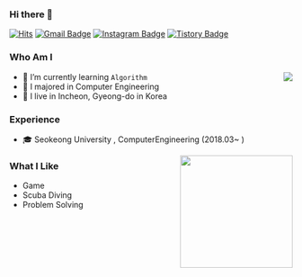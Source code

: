 ### Hi there 👋

[![Hits](https://hits.seeyoufarm.com/api/count/incr/badge.svg?url=https%3A%2F%2Fgithub.com%2Fboooruim&count_bg=%23EB8B10&title_bg=%23684327&icon=&icon_color=%23E7E7E7&title=VISIT&edge_flat=false)](https://github.com/boooruim)
[![Gmail Badge](https://img.shields.io/badge/Gmail-D14836?style=flat&logo=Gmail&logoColor=white)](mailto:a48760419@gmail.com) 
[![Instagram Badge](https://img.shields.io/badge/Instagram-9c38d1?style=flat&logo=Instagram&logoColor=white)](https://www.instagram.com/booore_ruim) 
[![Tistory Badge](https://img.shields.io/badge/Blog-555263?style=flat&logoColor=white)]()

  
### Who Am I

<img align='right' src="http://mazassumnida.wtf/api/v2/generate_badge?boj=xorms86">

- 🌱 I’m currently learning `Algorithm`
- 🥇 I majored in Computer Engineering
- 🚅 I live in Incheon, Gyeong-do in Korea

### Experience

- 🎓 Seokeong University , ComputerEngineering (2018.03~ )

<img align='right' src="https://github-readme-stats.vercel.app/api?username=boooruim" height="200">

### What I Like

- Game
- Scuba Diving
- Problem Solving

<!--
**boooruim/boooruim** is a ✨ _special_ ✨ repository because its `README.md` (this file) appears on your GitHub profile.

Here are some ideas to get you started:

- 🔭 I’m currently working on ...
- 🌱 I’m currently learning ...
- 👯 I’m looking to collaborate on ...
- 🤔 I’m looking for help with ...
- 💬 Ask me about ...
- 📫 How to reach me: ...
- 😄 Pronouns: ...
- ⚡ Fun fact: ...
-->
